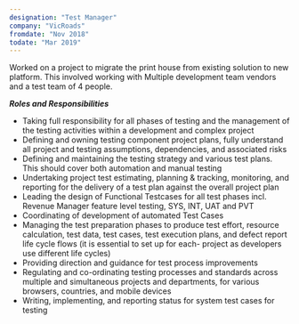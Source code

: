 ```yaml
---
designation: "Test Manager"
company: "VicRoads"
fromdate: "Nov 2018"
todate: "Mar 2019"
---
```


Worked on a project to migrate the print house from existing solution to new platform. This involved working with Multiple development team vendors and a test team of 4 people.

**_Roles and Responsibilities_**

- Taking full responsibility for all phases of testing and the management of the testing activities within a development and complex project
- Defining and owning testing component project plans, fully understand all project and testing assumptions, dependencies, and associated risks
- Defining and maintaining the testing strategy and various test plans. This should cover both automation and manual testing
- Undertaking project test estimating, planning & tracking, monitoring, and reporting for the delivery of a test plan against the overall project plan
- Leading the design of Functional Testcases for all test phases incl. Revenue Manager feature level testing, SYS, INT, UAT and PVT
- Coordinating of development of automated Test Cases
- Managing the test preparation phases to produce test effort, resource calculation, test data, test cases, test execution plans, and defect report life cycle flows (it is essential to set up for each- project as developers use different life cycles)
- Providing direction and guidance for test process improvements
- Regulating and co-ordinating testing processes and standards across multiple and simultaneous projects and departments, for various browsers, countries, and mobile devices
- Writing, implementing, and reporting status for system test cases for testing
